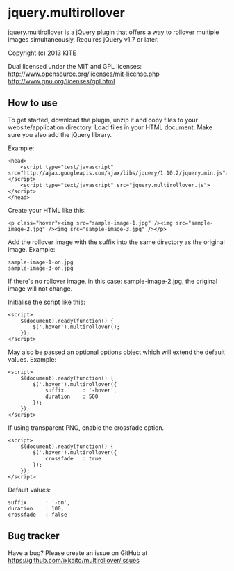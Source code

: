 jquery.multirollover
====================

jquery.multirollover is a jQuery plugin that offers a way to rollover multiple images simultaneously.
Requires jQuery v1.7 or later.

Copyright (c) 2013 KITE

Dual licensed under the MIT and GPL licenses: 
http://www.opensource.org/licenses/mit-license.php
http://www.gnu.org/licenses/gpl.html


How to use
----------

To get started, download the plugin, unzip it and copy files to your website/application directory.
Load files in your HTML document. Make sure you also add the jQuery library.

Example:

    <head>
        <script type="test/javascript" src="http://ajax.googleapis.com/ajax/libs/jquery/1.10.2/jquery.min.js"></script>
        <script type="text/javascript" src="jquery.multirollover.js"></script>
    </head>

Create your HTML like this:

    <p class="hover"><img src="sample-image-1.jpg" /><img src="sample-image-2.jpg" /><img src="sample-image-3.jpg" /></p>

Add the rollover image with the suffix into the same directory as the original image.
Example:

    sample-image-1-on.jpg
    sample-image-3-on.jpg

If there's no rollover image, in this case: sample-image-2.jpg, the original image will not change.

Initialise the script like this:

    <script>
        $(document).ready(function() {
            $('.hover').multirollover();
        });
    </script>

May also be passed an optional options object which will extend the default values. Example:

    <script>
        $(document).ready(function() {
            $('.hover').multirollover({
                suffix      : '-hover',
                duration    : 500
            });
        });
    </script>

If using transparent PNG, enable the crossfade option.

    <script>
        $(document).ready(function() {
            $('.hover').multirollover({
                crossfade   : true
            });
        });
    </script>

Default values:

    suffix      : '-on',
    duration    : 100,
    crossfade   : false


Bug tracker
-----------

Have a bug? Please create an issue on GitHub at https://github.com/ixkaito/multirollover/issues
